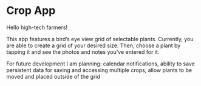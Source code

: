 # Crop App

Hello high-tech farmers!

This app features a bird’s eye view grid of selectable plants.
Currently, you are able to create a grid of your desired size.
Then, choose a plant by tapping it and see the photos and notes you've entered for it.

For future development I am planning:
calendar notifications,
ability to save persistent data for saving and accessing multiple crops,
allow plants to be moved and placed outside of the grid
